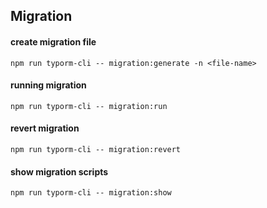 ## Migration

#### create migration file
`npm run typorm-cli -- migration:generate -n <file-name>`

#### running migration
`npm run typorm-cli -- migration:run`

#### revert migration
`npm run typorm-cli -- migration:revert`

#### show migration scripts
`npm run typorm-cli -- migration:show`